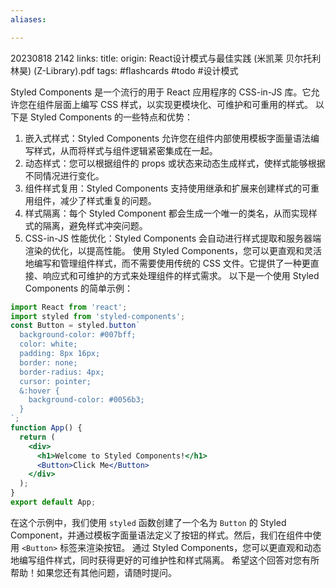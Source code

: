 ```yaml
---
aliases:

---
```

20230818 2142
links:
title: 
origin: React设计模式与最佳实践 (米凯莱 贝尔托利 林昊) (Z-Library).pdf
tags: #flashcards #todo  #设计模式 

Styled Components 是一个流行的用于 React 应用程序的 CSS-in-JS 库。它允许您在组件层面上编写 CSS 样式，以实现更模块化、可维护和可重用的样式。
以下是 Styled Components 的一些特点和优势：
1. 嵌入式样式：Styled Components 允许您在组件内部使用模板字面量语法编写样式，从而将样式与组件逻辑紧密集成在一起。
2. 动态样式：您可以根据组件的 props 或状态来动态生成样式，使样式能够根据不同情况进行变化。
3. 组件样式复用：Styled Components 支持使用继承和扩展来创建样式的可重用组件，减少了样式重复的问题。
4. 样式隔离：每个 Styled Component 都会生成一个唯一的类名，从而实现样式的隔离，避免样式冲突问题。
5. CSS-in-JS 性能优化：Styled Components 会自动进行样式提取和服务器端渲染的优化，以提高性能。
使用 Styled Components，您可以更直观和灵活地编写和管理组件样式，而不需要使用传统的 CSS 文件。它提供了一种更直接、响应式和可维护的方式来处理组件的样式需求。
以下是一个使用 Styled Components 的简单示例：
```jsx
import React from 'react';
import styled from 'styled-components';
const Button = styled.button`
  background-color: #007bff;
  color: white;
  padding: 8px 16px;
  border: none;
  border-radius: 4px;
  cursor: pointer;
  &:hover {
    background-color: #0056b3;
  }
`;
function App() {
  return (
    <div>
      <h1>Welcome to Styled Components!</h1>
      <Button>Click Me</Button>
    </div>
  );
}
export default App;
```
在这个示例中，我们使用 `styled` 函数创建了一个名为 `Button` 的 Styled Component，并通过模板字面量语法定义了按钮的样式。然后，我们在组件中使用 `<Button>` 标签来渲染按钮。
通过 Styled Components，您可以更直观和动态地编写组件样式，同时获得更好的可维护性和样式隔离。
希望这个回答对您有所帮助！如果您还有其他问题，请随时提问。




